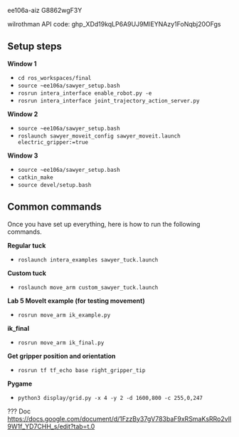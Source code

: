 ee106a-aiz 
G8862wgF3Y

wilrothman
API code: 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

## Setup steps
**Window 1**
- `cd ros_workspaces/final`
- `source ~ee106a/sawyer_setup.bash`
- `rosrun intera_interface enable_robot.py -e`
- `rosrun intera_interface joint_trajectory_action_server.py`

**Window 2**
- `source ~ee106a/sawyer_setup.bash`
- `roslaunch sawyer_moveit_config sawyer_moveit.launch electric_gripper:=true`

**Window 3**
- `source ~ee106a/sawyer_setup.bash`
- `catkin_make`
- `source devel/setup.bash`

## Common commands
Once you have set up everything, here is how to run the following commands.

**Regular tuck**
- `roslaunch intera_examples sawyer_tuck.launch`

**Custom tuck**
- `roslaunch move_arm custom_sawyer_tuck.launch`

**Lab 5 MoveIt example (for testing movement)**
- `rosrun move_arm ik_example.py`

**ik_final**
- `rosrun move_arm ik_final.py`

**Get gripper position and orientation**
- `rosrun tf tf_echo base right_gripper_tip`

**Pygame**
- `python3 display/grid.py -x 4 -y 2 -d 1600,800 -c 255,0,247`

??? Doc
https://docs.google.com/document/d/1FzzBy37gV783baF9xRSmaKsRRo2vlI9W1f_YD7CHH_s/edit?tab=t.0
